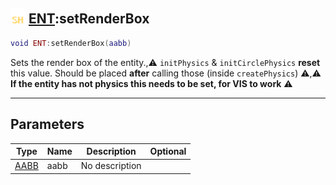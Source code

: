 ## <img src="../../.gitbook/assets/shared.png" width="24" height=24 /> [ENT](https://iaswiki.rawr.dev/readme/ent):setRenderBox

```lua
void ENT:setRenderBox(aabb)
```

Sets the render box of the entity.,⚠ `initPhysics` & `initCirclePhysics` **reset** this value. Should be placed **after** calling those (inside `createPhysics`) ⚠,⚠ **If the entity has not physics this needs to be set, for VIS to work** ⚠

------
## Parameters

| Type   | Name | Description | Optional |
| ------ | ---- | ----------- | -------: |
| [AABB](https://iaswiki.rawr.dev/readme/aabb) | aabb | No description |  |

